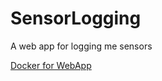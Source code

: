 # SensorLogging

A web app for logging me sensors

[Docker for WebApp](https://hub.docker.com/repository/docker/atvfool/sensorlogging/general)
